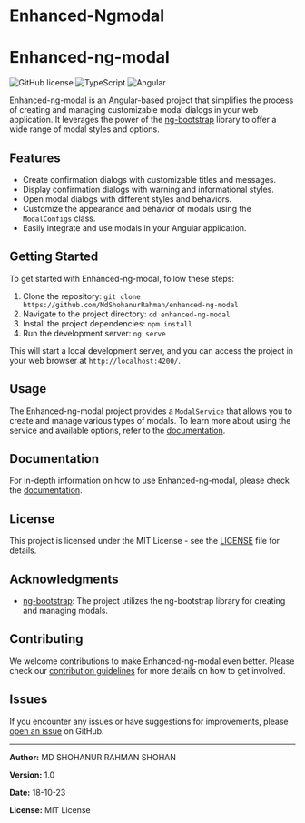 # Enhanced-Ngmodal
# Enhanced-ng-modal

![GitHub license](https://img.shields.io/badge/license-MIT-blue.svg)
![TypeScript](https://img.shields.io/badge/TypeScript-4.4.3-blue.svg)
![Angular](https://img.shields.io/badge/Angular-16.2.0-red.svg)

Enhanced-ng-modal is an Angular-based project that simplifies the process of creating and managing customizable modal dialogs in your web application. It leverages the power of the [ng-bootstrap](https://ng-bootstrap.github.io/) library to offer a wide range of modal styles and options.

## Features

- Create confirmation dialogs with customizable titles and messages.
- Display confirmation dialogs with warning and informational styles.
- Open modal dialogs with different styles and behaviors.
- Customize the appearance and behavior of modals using the `ModalConfigs` class.
- Easily integrate and use modals in your Angular application.

## Getting Started

To get started with Enhanced-ng-modal, follow these steps:

1. Clone the repository: `git clone https://github.com/MdShohanurRahman/enhanced-ng-modal`
2. Navigate to the project directory: `cd enhanced-ng-modal`
3. Install the project dependencies: `npm install`
4. Run the development server: `ng serve`

This will start a local development server, and you can access the project in your web browser at `http://localhost:4200/`.

## Usage

The Enhanced-ng-modal project provides a `ModalService` that allows you to create and manage various types of modals. To learn more about using the service and available options, refer to the [documentation](docs/ModalServiceDocumentation.md).

## Documentation

For in-depth information on how to use Enhanced-ng-modal, please check the [documentation](docs/).

## License

This project is licensed under the MIT License - see the [LICENSE](LICENSE) file for details.

## Acknowledgments

- [ng-bootstrap](https://ng-bootstrap.github.io/): The project utilizes the ng-bootstrap library for creating and managing modals.

## Contributing

We welcome contributions to make Enhanced-ng-modal even better. Please check our [contribution guidelines](CONTRIBUTING.md) for more details on how to get involved.

## Issues

If you encounter any issues or have suggestions for improvements, please [open an issue](https://github.com/MdShohanurRahman/enhanced-ng-modal/issues) on GitHub.

---

**Author:** MD SHOHANUR RAHMAN SHOHAN

**Version:** 1.0

**Date:** 18-10-23

**License:** MIT License
